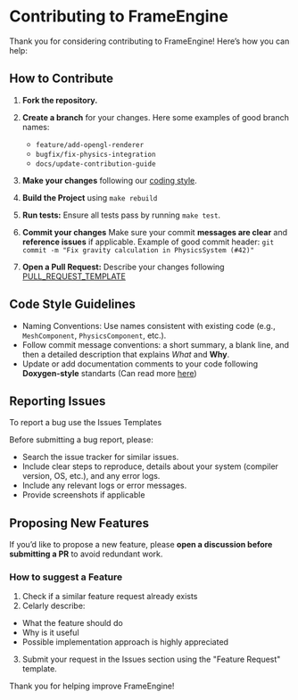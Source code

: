 # Contributing to FrameEngine

Thank you for considering contributing to FrameEngine! Here’s how you can help:

## How to Contribute

1. **Fork the repository.**
2. **Create a branch** for your changes.
    Here some examples of good branch names:
    - `feature/add-opengl-renderer`
    - `bugfix/fix-physics-integration`
    - `docs/update-contribution-guide`

3. **Make your changes** following our [coding style](#code-style-guidelines).
4. **Build the Project** using `make rebuild`
5. **Run tests:** Ensure all tests pass by running `make test`.
6. **Commit your changes** Make sure your commit **messages are clear** and **reference issues** if applicable.
    Example of good commit header: `git commit -m "Fix gravity calculation in PhysicsSystem (#42)"`
7. **Open a Pull Request:** Describe your changes following [PULL_REQUEST_TEMPLATE](./PULL_REQUEST_TEMPLATE.md)

## Code Style Guidelines

- Naming Conventions: Use names consistent with existing code (e.g., `MeshComponent`, `PhysicsComponent`, etc.).
- Follow commit message conventions: a short summary, a blank line, and then a detailed description that explains *What* and **Why**.
- Update or add documentation comments to your code following **Doxygen-style** standarts (Can read more [here](https://www.doxygen.nl/manual/docblocks.html))

## Reporting Issues

To report a bug use the Issues Templates

Before submitting a bug report, please:
- Search the issue tracker for similar issues.
- Include clear steps to reproduce, details about your system (compiler version, OS, etc.), and any error logs.
- Include any relevant logs or error messages.
- Provide screenshots if applicable

## Proposing New Features

If you’d like to propose a new feature, please **open a discussion before submitting a PR** to avoid redundant work.

### How to suggest a Feature

1. Check if a similar feature request already exists
2. Celarly describe:
  - What the feature should do
  - Why is it useful
  - Possible implementation approach is highly appreciated
3. Submit your request in the Issues section using the "Feature Request" template.

Thank you for helping improve FrameEngine!

